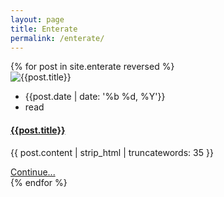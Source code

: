 ```yaml
---
layout: page
title: Enterate
permalink: /enterate/
---
```


<!-- blog post -->
<section class="section">
  <div class="container">
    <div class="row">
      {% for post in site.enterate reversed %}
      <div class="col-12 mb-100">
        <article data-file="{{ post.url | prepend: site.baseurl }}" data-target="article" class="article-full-width {{class}}">
          <div class="post-image">
            <img class="img-fluid" src="{{post.image | relative_url}}" alt="{{post.title}}">
          </div>
          <div class="post-content">
            <ul class="list-inline d-flex justify-content-between border-bottom post-meta pb-2 mb-4">
              <li class="list-inline-item"><i class="ti-calendar mr-2"></i>{{post.date | date: '%b %d, %Y'}}</li>
              <li class="list-inline-item"><i class="ti-alarm-clock mr-2"></i><span class="eta"></span> read</li>
            </ul>
            <h4 class="mb-4"><a href="{{ post.url | prepend: site.baseurl }}" class="text-dark">{{post.title}}</a></h4>
            <p class="mb-0 post-summary">{{ post.content | strip_html | truncatewords: 35 }}</p>
            <a class="btn btn-transparent mb-4" href="{{ post.url | prepend: site.baseurl }}">Continue...</a>
          </div>
        </article>
      </div>
      {% endfor %}
    </div>
  </div>
</section>
<!-- /blog post -->